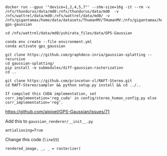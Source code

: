 ```
docker run --gpus '"device=1,2,4,5,7"' --shm-size=16g -it --rm -v /nfs/thundurus/data/md0:/nfs/thundurus/data/md0  -v /nfs/wattrel/data/md0:/nfs/wattrel/data/md0/ -v /nfs/gigantamax/home/data/datasets/ThumanMV/THumanMV:/nfs/gigantamax/home/data/datasets/ThumanMV/THumanMV gps-gaussian
```

```
cd /nfs/wattrel/data/md0/yuhirata_files/data/GPS-Gaussian
```

```
conda env create --file environment.yml
conda activate gps_gaussian
```

```
git clone https://github.com/graphdeco-inria/gaussian-splatting --recursive
cd gaussian-splatting/
pip install -e submodules/diff-gaussian-rasterization
cd ..
```

```
git clone https://github.com/princeton-vl/RAFT-Stereo.git
cd RAFT-Stereo/sampler && python setup.py install && cd ../..
```

```
If compiled this CUDA implementation, set corr_implementation='reg_cuda' in config/stereo_human_config.py else corr_implementation='reg'.
```

https://github.com/aipixel/GPS-Gaussian/issues/71


Add this to ``gaussian_renderer/__init__.py``

```
antialiasing=True
```

Change this code (``line55``)
```
rendered_image, _, _ = rasterizer(
```